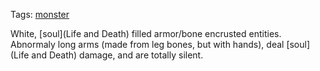 Tags: [monster](Monsters)

White, [soul](Life and Death) filled armor/bone encrusted entities. Abnormaly long arms (made from leg bones, but with hands), deal [soul](Life and Death) damage, and are totally silent.